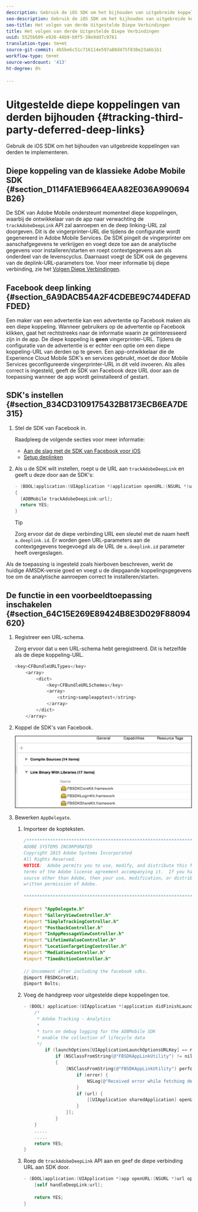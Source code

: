 ```yaml
---
description: Gebruik de iOS SDK om het bijhouden van uitgebreide koppelingen van derden te implementeren.
seo-description: Gebruik de iOS SDK om het bijhouden van uitgebreide koppelingen van derden te implementeren.
seo-title: Het volgen van derde Uitgestelde Diepe Verbindingen
title: Het volgen van derde Uitgestelde Diepe Verbindingen
uuid: 5525b609-e926-44b9-b0f5-38e9dd7c9761
translation-type: tm+mt
source-git-commit: 4b5be6c51c716114e597a80d475f838e23abb1b1
workflow-type: tm+mt
source-wordcount: '413'
ht-degree: 0%

---
```



# Uitgestelde diepe koppelingen van derden bijhouden {#tracking-third-party-deferred-deep-links}

Gebruik de iOS SDK om het bijhouden van uitgebreide koppelingen van derden te implementeren.

## Diepe koppeling van de klassieke Adobe Mobile SDK {#section_D114FA1EB9664EAA82E036A990694B26}

De SDK van Adobe Mobile ondersteunt momenteel diepe koppelingen, waarbij de ontwikkelaar van de app naar verwachting de `trackAdobeDeepLink` API zal aanroepen en de deep linking-URL zal doorgeven. Dit is de vingerprinter-URL die tijdens de configuratie wordt gegenereerd in Adobe Mobile Services. De SDK pingelt de vingerprinter om aanschafgegevens te verkrijgen en voegt deze toe aan de analytische gegevens voor installeren/starten en roept contextgegevens aan als onderdeel van de levenscyclus. Daarnaast voegt de SDK ook de gegevens van de deplink-URL-parameters toe. Voor meer informatie bij diepe verbinding, zie het [Volgen Diepe Verbindingen](/help/ios/acquisition-main/tracking-deep-links/tracking-deep-links.md).

## Facebook deep linking {#section_6A9DACB54A2F4CDEBE9C744DEFADFDED}

Een maker van een advertentie kan een advertentie op Facebook maken als een diepe koppeling. Wanneer gebruikers op de advertentie op Facebook klikken, gaat het rechtstreeks naar de informatie waarin ze geïnteresseerd zijn in de app. De diepe koppeling is **geen** vingerprinter-URL. Tijdens de configuratie van de advertentie is er echter een optie om een diepe koppeling-URL van derden op te geven. Een app-ontwikkelaar die de Experience Cloud Mobile SDK&#39;s en services gebruikt, moet de door Mobile Services geconfigureerde vingerprinter-URL in dit veld invoeren. Als alles correct is ingesteld, geeft de SDK van Facebook deze URL door aan de toepassing wanneer de app wordt geïnstalleerd of gestart.

## SDK&#39;s instellen {#section_834CD3109175432B8173ECB6EA7DE315}

1. Stel de SDK van Facebook in.

   Raadpleeg de volgende secties voor meer informatie:

   * [Aan de slag met de SDK van Facebook voor iOS](https://developers.facebook.com/docs/ios/getting-started)
   * [Setup deplinken](https://developers.facebook.com/docs/app-ads/deep-linking#os)

1. Als u de SDK wilt instellen, roept u de URL aan `trackAdobeDeepLink` en geeft u deze door aan de SDK&#39;s:

   ```objective-c
   - (BOOL)application:(UIApplication *)application openURL:(NSURL *)url sourceApplication:(NSString *)sourceApplication annotation:(id)annotation 
   { 
     [ADBMobile trackAdobeDeepLink:url]; 
     return YES; 
   }
   ```

   >[!TIP]
   >
   >Zorg ervoor dat de diepe verbinding URL een sleutel met de naam heeft `a.deeplink.id`. Er worden geen URL-parameters aan de contextgegevens toegevoegd als de URL de `a.deeplink.id` parameter heeft overgeslagen.

Als de toepassing is ingesteld zoals hierboven beschreven, werkt de huidige AMSDK-versie goed en voegt u de diepgaande koppelingsgegevens toe om de analytische aanroepen correct te installeren/starten.

## De functie in een voorbeeldtoepassing inschakelen {#section_64C15E269E89424B8E3D029F88094620}

1. Registreer een URL-schema.

   Zorg ervoor dat u een URL-schema hebt geregistreerd. Dit is hetzelfde als de diepe koppeling-URL.

   ```objective-c
   <key>CFBundleURLTypes</key> 
       <array> 
           <dict> 
               <key>CFBundleURLSchemes</key> 
               <array> 
                   <string>sampleapptest</string> 
               </array> 
           </dict> 
       </array>
   ```

1. Koppel de SDK&#39;s van Facebook.

   ![Facebook-middelen](assets/link-fb-sdk.jpg)

1. Bewerken `AppDelegate`.

   1. Importeer de kopteksten.

      ```objective-c
      /************************************************************************* 
      ADOBE SYSTEMS INCORPORATED 
      Copyright 2015 Adobe Systems Incorporated 
      All Rights Reserved. 
      NOTICE:  Adobe permits you to use, modify, and distribute this file in accordance with the 
      terms of the Adobe license agreement accompanying it.  If you have received this file from a 
      source other than Adobe, then your use, modification, or distribution of it requires the prior 
      written permission of Adobe. 
      
      **************************************************************************/ 
      
      #import "AppDelegate.h" 
      #import "GalleryViewController.h" 
      #import "SimpleTrackingController.h" 
      #import "PostbackController.h" 
      #import "InAppMessageViewController.h" 
      #import "LifetimeValueController.h" 
      #import "LocationTargetingController.h" 
      #import "MediaViewController.h" 
      #import "TimedActionController.h"
      
      // Uncomment after including the facebook sdks. 
      @import FBSDKCoreKit; 
      @import Bolts;
      ```

   1. Voeg de handgreep voor uitgestelde diepe koppelingen toe.

      ```objective-c
      - (BOOL) application:(UIApplication *)application didFinishLaunchingWithOptions:(NSDictionary *)launchOptions { 
          /* 
           * Adobe Tracking - Analytics 
           * 
           * turn on debug logging for the ADBMobile SDK 
           * enable the collection of lifecycle data 
           */ 
              if (launchOptions[UIApplicationLaunchOptionsURLKey] == nil) { 
                  if (NSClassFromString(@"FBSDKAppLinkUtility") != nil) 
                  { 
                      [NSClassFromString(@"FBSDKAppLinkUtility") performSelector:@selector(fetchDeferredAppLink:) withObject:^(NSURL *url, NSError *error) { 
                          if (error) { 
                              NSLog(@"Received error while fetching deferred app link %@", error); 
                          } 
                          if (url) { 
                              [[UIApplication sharedApplication] openURL:url]; 
                          } 
                      }]; 
                  } 
          } 
          ..... 
          ..... 
          return YES; 
      }
      ```

   1. Roep de `trackAdobeDeepLink` API aan en geef de diepe verbinding URL aan SDK door.

      ```objective-c
      - (BOOL)application:(UIApplication *)app openURL:(NSURL *)url options:(NSDictionary<NSString *, id> *)options { 
          [self handleDeepLink:url]; 
      
          return YES; 
      }
      ```

